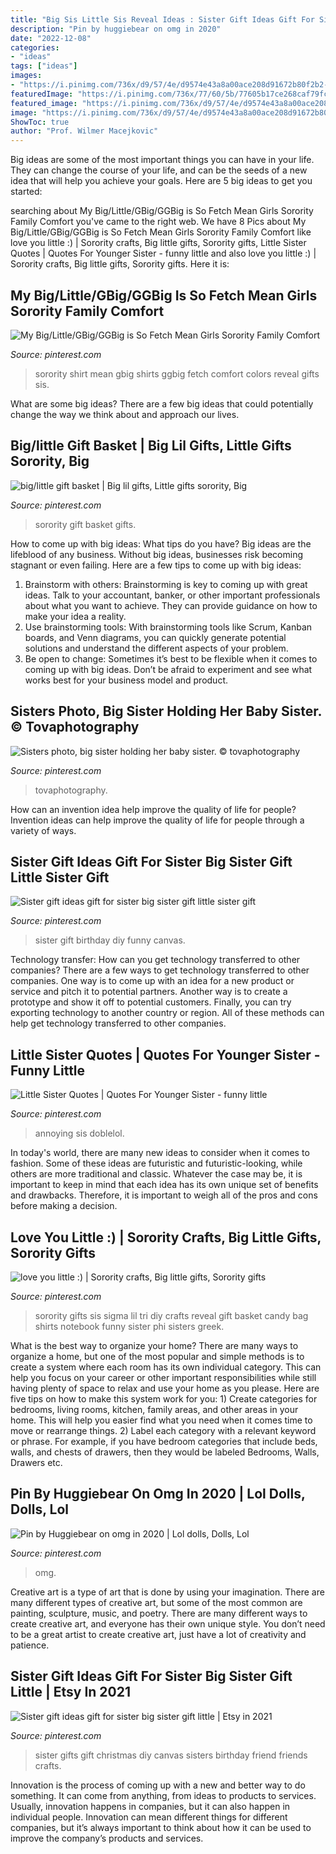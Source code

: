 ```yaml
---
title: "Big Sis Little Sis Reveal Ideas : Sister Gift Ideas Gift For Sister Big Sister Gift Little"
description: "Pin by huggiebear on omg in 2020"
date: "2022-12-08"
categories:
- "ideas"
tags: ["ideas"]
images:
- "https://i.pinimg.com/736x/d9/57/4e/d9574e43a8a00ace208d91672b80f2b2--funny-sister-sister-sister.jpg"
featuredImage: "https://i.pinimg.com/736x/77/60/5b/77605b17ce268caf79fcc33efe70c307.jpg"
featured_image: "https://i.pinimg.com/736x/d9/57/4e/d9574e43a8a00ace208d91672b80f2b2--funny-sister-sister-sister.jpg"
image: "https://i.pinimg.com/736x/d9/57/4e/d9574e43a8a00ace208d91672b80f2b2--funny-sister-sister-sister.jpg"
ShowToc: true
author: "Prof. Wilmer Macejkovic"
---
```



Big ideas are some of the most important things you can have in your life. They can change the course of your life, and can be the seeds of a new idea that will help you achieve your goals. Here are 5 big ideas to get you started: 

	

		
searching about My Big/Little/GBig/GGBig is So Fetch Mean Girls Sorority Family Comfort you've came to the right web. We have 8 Pics about My Big/Little/GBig/GGBig is So Fetch Mean Girls Sorority Family Comfort like love you little :) | Sorority crafts, Big little gifts, Sorority gifts, Little Sister Quotes | Quotes For Younger Sister - funny little and also love you little :) | Sorority crafts, Big little gifts, Sorority gifts. Here it is:
		
    
## My Big/Little/GBig/GGBig Is So Fetch Mean Girls Sorority Family Comfort

<img loading=lazy src="https://i.pinimg.com/originals/e6/be/1f/e6be1f1e0fcaa748dbd27ddd169bb76b.jpg" onerror="this.onerror=null;this.src='https://tse2.mm.bing.net/th?id=OIP.Mx-njS0VV42uIjQjbI2dZgHaHa&amp;pid=15.1';" alt="My Big/Little/GBig/GGBig is So Fetch Mean Girls Sorority Family Comfort">

_Source: pinterest.com_

>sorority shirt mean gbig shirts ggbig fetch comfort colors reveal gifts sis. 

	

What are some big ideas?
There are a few big ideas that could potentially change the way we think about and approach our lives.

    
## Big/little Gift Basket | Big Lil Gifts, Little Gifts Sorority, Big

<img loading=lazy src="https://i.pinimg.com/originals/c2/f6/e9/c2f6e965c051cbf3ff382457e4854b02.jpg" onerror="this.onerror=null;this.src='https://tse4.mm.bing.net/th?id=OIP.p27159XLsY6yTTaonjZSVQHaJ3&amp;pid=15.1';" alt="big/little gift basket | Big lil gifts, Little gifts sorority, Big">

_Source: pinterest.com_

>sorority gift basket gifts. 

	

How to come up with big ideas: What tips do you have?
Big ideas are the lifeblood of any business. Without big ideas, businesses risk becoming stagnant or even failing. Here are a few tips to come up with big ideas: 
1. Brainstorm with others: Brainstorming is key to coming up with great ideas. Talk to your accountant, banker, or other important professionals about what you want to achieve. They can provide guidance on how to make your idea a reality. 
2. Use brainstorming tools: With brainstorming tools like Scrum, Kanban boards, and Venn diagrams, you can quickly generate potential solutions and understand the different aspects of your problem. 
3. Be open to change: Sometimes it’s best to be flexible when it comes to coming up with big ideas. Don’t be afraid to experiment and see what works best for your business model and product.

    
## Sisters Photo, Big Sister Holding Her Baby Sister. © Tovaphotography

<img loading=lazy src="https://i.pinimg.com/736x/77/60/5b/77605b17ce268caf79fcc33efe70c307.jpg" onerror="this.onerror=null;this.src='https://tse3.mm.bing.net/th?id=OIP.KpdKzXQL6vI4cjFesW73KgHaLH&amp;pid=15.1';" alt="Sisters photo, big sister holding her baby sister. © tovaphotography">

_Source: pinterest.com_

>tovaphotography. 

	

How can an invention idea help improve the quality of life for people?
Invention ideas can help improve the quality of life for people through a variety of ways.

    
## Sister Gift Ideas Gift For Sister Big Sister Gift Little Sister Gift

<img loading=lazy src="https://i.pinimg.com/736x/d9/57/4e/d9574e43a8a00ace208d91672b80f2b2--funny-sister-sister-sister.jpg" onerror="this.onerror=null;this.src='https://tse4.mm.bing.net/th?id=OIP.OtWqeDoV06VCaFnmyACedgHaJ4&amp;pid=15.1';" alt="Sister gift ideas gift for sister big sister gift little sister gift">

_Source: pinterest.com_

>sister gift birthday diy funny canvas. 

	

Technology transfer: How can you get technology transferred to other companies?
There are a few ways to get technology transferred to other companies. One way is to come up with an idea for a new product or service and pitch it to potential partners. Another way is to create a prototype and show it off to potential customers. Finally, you can try exporting technology to another country or region. All of these methods can help get technology transferred to other companies.

    
## Little Sister Quotes | Quotes For Younger Sister - Funny Little

<img loading=lazy src="https://s-media-cache-ak0.pinimg.com/736x/64/30/10/6430103f696941fdcd0c70b308c80a42.jpg" onerror="this.onerror=null;this.src='https://tse1.mm.bing.net/th?id=OIP.QepBgIBl_loeWU8qQfBrNwHaKE&amp;pid=15.1';" alt="Little Sister Quotes | Quotes For Younger Sister - funny little">

_Source: pinterest.com_

>annoying sis doblelol. 

	

In today's world, there are many new ideas to consider when it comes to fashion. Some of these ideas are futuristic and futuristic-looking, while others are more traditional and classic. Whatever the case may be, it is important to keep in mind that each idea has its own unique set of benefits and drawbacks. Therefore, it is important to weigh all of the pros and cons before making a decision.

    
## Love You Little :) | Sorority Crafts, Big Little Gifts, Sorority Gifts

<img loading=lazy src="https://i.pinimg.com/originals/2b/19/f6/2b19f60d193ac5d82a3a81f3f682a976.jpg" onerror="this.onerror=null;this.src='https://tse3.mm.bing.net/th?id=OIP.DgesWFQNHcGdNVtqD5IjdwHaJ4&amp;pid=15.1';" alt="love you little :) | Sorority crafts, Big little gifts, Sorority gifts">

_Source: pinterest.com_

>sorority gifts sis sigma lil tri diy crafts reveal gift basket candy bag shirts notebook funny sister phi sisters greek. 

	

What is the best way to organize your home?
There are many ways to organize a home, but one of the most popular and simple methods is to create a system where each room has its own individual category. This can help you focus on your career or other important responsibilities while still having plenty of space to relax and use your home as you please. Here are five tips on how to make this system work for you: 1) Create categories for bedrooms, living rooms, kitchen, family areas, and other areas in your home. This will help you easier find what you need when it comes time to move or rearrange things. 2) Label each category with a relevant keyword or phrase. For example, if you have bedroom categories that include beds, walls, and chests of drawers, then they would be labeled Bedrooms, Walls, Drawers etc.

    
## Pin By Huggiebear On Omg In 2020 | Lol Dolls, Dolls, Lol

<img loading=lazy src="https://i.pinimg.com/736x/40/3d/f9/403df9324f824bb993c8cddbbd64894f.jpg" onerror="this.onerror=null;this.src='https://tse4.mm.bing.net/th?id=OIP.EmGDYjxa4PFIque1BXwmUAHaJJ&amp;pid=15.1';" alt="Pin by Huggiebear on omg in 2020 | Lol dolls, Dolls, Lol">

_Source: pinterest.com_

>omg. 

	

Creative art is a type of art that is done by using your imagination. There are many different types of creative art, but some of the most common are painting, sculpture, music, and poetry. There are many different ways to create creative art, and everyone has their own unique style. You don’t need to be a great artist to create creative art, just have a lot of creativity and patience.

    
## Sister Gift Ideas Gift For Sister Big Sister Gift Little | Etsy In 2021

<img loading=lazy src="https://i.pinimg.com/originals/9a/55/dd/9a55dd9359c1a4746444d14df77dbfe7.jpg" onerror="this.onerror=null;this.src='https://tse4.mm.bing.net/th?id=OIP._y7-kmAEI96JzpZG2Vl60gHaJ4&amp;pid=15.1';" alt="Sister gift ideas gift for sister big sister gift little | Etsy in 2021">

_Source: pinterest.com_

>sister gifts gift christmas diy canvas sisters birthday friend friends crafts. 

	

Innovation is the process of coming up with a new and better way to do something. It can come from anything, from ideas to products to services. Usually, innovation happens in companies, but it can also happen in individual people. Innovation can mean different things for different companies, but it’s always important to think about how it can be used to improve the company’s products and services.

